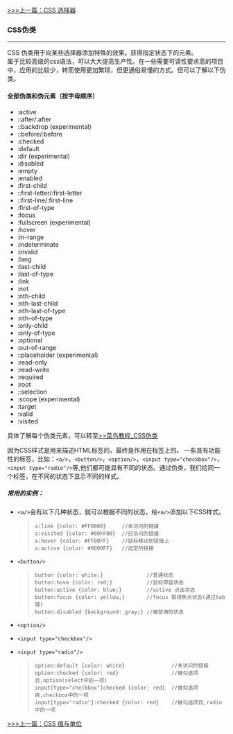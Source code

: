 [>>>上一篇：CSS 选择器](../../lib/CSS/CSS选择器.md)

### CSS伪类
---
CSS 伪类用于向某些选择器添加特殊的效果。获得指定状态下的元素。  
属于比较高级的css语法，可以大大提高生产性。在一些需要可读性要求高的项目中，应用的比较少，转而使用更加繁琐，但更通俗易懂的方式。但可以了解以下伪类。

#### 全部伪类和伪元素（按字母顺序）
- :active
- ::after/:after
- ::backdrop (experimental)
- ::before/:before
- :checked
- :default
- :dir (experimental)
- :disabled
- :empty
- :enabled
- :first-child
- ::first-letter/:first-letter
- ::first-line/:first-line
- :first-of-type
- :focus
- :fullscreen (experimental)
- :hover
- :in-range
- :indeterminate
- :invalid
- :lang
- :last-child
- :last-of-type
- :link
- :not
- :nth-child
- :nth-last-child
- :nth-last-of-type
- :nth-of-type
- :only-child
- :only-of-type
- :optional
- :out-of-range
- ::placeholder (experimental)
- :read-only
- :read-write
- :required
- :root
- ::selection
- :scope (experimental)
- :target
- :valid
- :visited

具体了解每个伪类元素，可以转至[>>菜鸟教程_CSS伪类](https://www.runoob.com/css/css-pseudo-classes.html)

因为CSS样式是用来描述HTML标签的，最终是作用在标签上的。
一些具有功能性的标签，比如：`<a/>`，`<button/>`，`<option/>`，`<input type="checkbox"/>`，`<input type="radio"/>`等,他们都可能具有不同的状态。通过伪类，我们给同一个标签，在不同的状态下显示不同的样式。
##### 常用的实例：
- `<a/>`会有以下几种状态，就可以根据不同的状态，给`<a/>`添加以下CSS样式。
  >```
  >a:link {color: #FF0000}     //未访问的链接
  >a:visited {color: #00FF00}  //已访问的链接
  >a:hover {color: #FF00FF}    //鼠标移动到链接上
  >a:active {color: #0000FF}   //选定的链接
  >```

- `<button/>`
  >```
  >button {color: white;}              //普通状态
  >button:hove {color: red;}           //鼠标停留状态
  >button:active {color: blue;}        //active 点击状态
  >button:focus {color: yellow;}       //focus 取得焦点状态(通过tab键)
  >button:disabled {background: gray;} //被禁用的状态
  >```

- `<option/>`  
- `<input type="checkbox"/>`  
- `<input type="radio"/>`  
  >```
  >option:default {color: white}               //未访问的链接
  >option:checked {color: red}                 //被勾选项目,option(select中的一项)
  >input[type="checkbox"]checked {color: red}  //被勾选项目,checkbox中的一项
  >input[type="radio"]:checked {color: red}    //被勾选项目,radio中的一项
  >```

[>>>上一篇：CSS 值与单位](../../lib/CSS/CSS值与单位.md)
